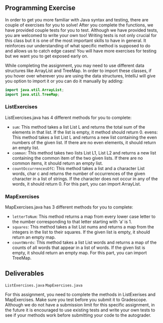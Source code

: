 ## Programming Exercise 
In order to get you more familiar with Java syntax and testing, there are couple of exercises for you to solve! After you complete the functions, we have provided couple tests for you to test. Although we have provided tests, you are welcomed to write your own too! Writing tests is not only crucial for this class but it is one of the most important skills to have in general. It reinforces our understanding of what specific method is supposed to do and allows us to catch edge cases! You will have more exercises for testing but we want you to get exposed early on.

While completing the assignment, you may need to use different data structures like ArrayList and TreeMap. In order to import these classes, if you hover over wherever you are using the data structures, IntelliJ will give you option to import it or you can do it manually by adding:


```java
import java.util.ArrayList;
import java.util.TreeMap;
```

### ListExercises 
ListExercises.java has 4 different methods for you to complete:

- `sum`: This method takes a list List<Integer> L and returns the total sum of the elements in that list. If the list is empty, it method should return 0.
evens: This method takes a list List<Integer> L and returns a new list containing the even numbers of the given list. If there are no even elements, it should return an empty list.
- `common`: This method takes two lists List<Integer> L1, List<Integer> L2 and returns a new list containing the common item of the two given lists. If there are no common items, it should return an empty list.
- `countOccurrencesOfC`: This method takes a list and a character List<String> words, char c and returns the number of occurrences of the given character in a list of strings. If the character does not occur in any of the words, it should return 0.
For this part, you can import ArrayList.

### MapExercises 
MapExercises.java has 3 different methods for you to complete:

- `letterToNum`: This method returns a map from every lower case letter to the number corresponding to that letter starting with ‘a’ is 1.
- `squares`: This method takes a list List<Integer> nums and returns a map from the integers in the list to their squares. If the given list is empty, it should return an empty map.
- `countWords`: This method takes a list List<String> words and returns a map of the counts of all words that appear in a list of words. If the given list is empty, it should return an empty map.
For this part, you can import TreeMap.

## Deliverables 
`ListExercises.java`
`MapExercises.java`

For this assignment, you need to complete the methods in ListExerises and MapExercises. Make sure you test before you submit it to Gradescope. Although we do not have a submission limit for this specific assignment, in the future it is encouraged to use existing tests and write your own tests to see if your methods work before submitting your code to the autograder.
